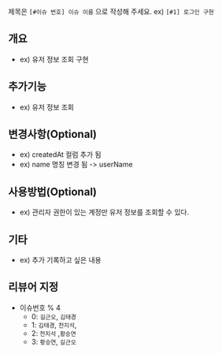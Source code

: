 제목은  `[#이슈 번호] 이슈 이름` 으로 작성해 주세요. ex) `[#1] 로그인 구현`

## 개요

- ex) 유저 정보 조회 구현

## 추가기능

- ex) 유저 정보 조회

## 변경사항(Optional)

- ex) createdAt 컬럼 추가 됨
- ex) name 명칭 변경 됨 -> userName

## 사용방법(Optional)

- ex) 관리자 권한이 있는 계정만 유저 정보를 조회할 수 있다.

## 기타

- ex) 추가 기록하고 싶은 내용

## 리뷰어 지정

- 이슈번호 % 4 
    - 0: `길근오`, `김태경`
    - 1: `김태경`, `천지석`,
    - 2: `천지석` ,`황승연`
    - 3: `황승연`, `길근오`